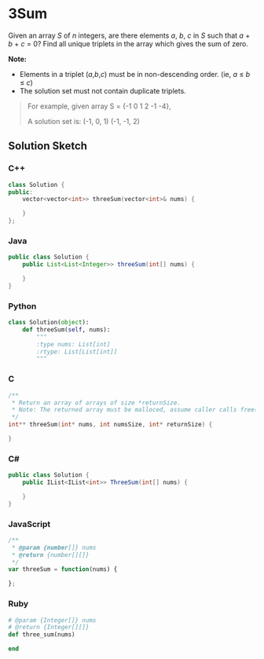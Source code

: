 # 3Sum

Given an array *S* of *n* integers, are there elements *a*, *b*, *c* in *S* such that *a* + *b* + *c* = 0? Find all unique triplets in the array which gives the sum of zero.

**Note:**

- Elements in a triplet (*a*,*b*,*c*) must be in non-descending order. (ie, *a* ≤ *b* ≤ *c*)
- The solution set must not contain duplicate triplets.

> For example, given array S = {-1 0 1 2 -1 -4},
>
> A solution set is:
> (-1, 0, 1)
> (-1, -1, 2)

## Solution Sketch

### C++
```C++
class Solution {
public:
    vector<vector<int>> threeSum(vector<int>& nums) {

    }
};
```

### Java
```Java
public class Solution {
    public List<List<Integer>> threeSum(int[] nums) {

    }
}
```

### Python
```Python
class Solution(object):
    def threeSum(self, nums):
        """
        :type nums: List[int]
        :rtype: List[List[int]]
        """
```

### C
```C
/**
 * Return an array of arrays of size *returnSize.
 * Note: The returned array must be malloced, assume caller calls free().
 */
int** threeSum(int* nums, int numsSize, int* returnSize) {

}
```

### C# 
```C#
public class Solution {
    public IList<IList<int>> ThreeSum(int[] nums) {

    }
}
```

### JavaScript
```JavaScript
/**
 * @param {number[]} nums
 * @return {number[][]}
 */
var threeSum = function(nums) {

};
```

### Ruby
```Ruby
# @param {Integer[]} nums
# @return {Integer[][]}
def three_sum(nums)

end
```